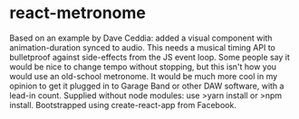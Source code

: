 # react-metronome
Based on an example by Dave Ceddia:
added a visual component with animation-duration synced to audio. 
This needs a musical timing API to bulletproof against side-effects from the JS event loop. 
Some people say it would be nice to change tempo without stopping, but this isn't how you would use an old-school metronome. 
It would be much more cool in my opinion to get it plugged in to Garage Band or other DAW software, with a lead-in count. 
Supplied without node modules: use >yarn install or >npm install.
Bootstrapped using create-react-app from Facebook.

